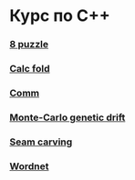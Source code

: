 # Курс по C++

### [8 puzzle](https://github.com/Dennymf/ITMO_University/tree/main/cpp_base/8_puzzle)
### [Calc fold](https://github.com/Dennymf/ITMO_University/tree/main/cpp_base/calc-fold-Dennymf)
### [Comm](https://github.com/Dennymf/ITMO_University/tree/main/cpp_base/comm-Dennymf)
### [Monte-Carlo genetic drift](https://github.com/Dennymf/ITMO_University/tree/main/cpp_base/monte-carlo-genetic-drift-Dennymf)
### [Seam carving](https://github.com/Dennymf/ITMO_University/tree/main/cpp_base/seam_carving)
### [Wordnet](https://github.com/Dennymf/ITMO_University/tree/main/cpp_base/wordnet-Dennymf)

